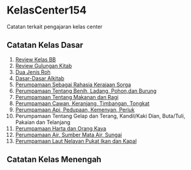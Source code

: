 # KelasCenter154
Catatan terkait pengajaran kelas center

## Catatan Kelas Dasar

1. [Review Kelas BB](https://github.com/setiadijoe/KelasCenter154/blob/main/Selasa%2029%20Agustus%202023.md)
2. [Review Gulungan Kitab](https://github.com/setiadijoe/KelasCenter154/blob/main/Review%20Gulungan%20Kitab%20Termeterai.md)
3. [Dua Jenis Roh](https://github.com/setiadijoe/KelasCenter154/blob/main/Dua%20Jenis%20Roh.md)
4. [Dasar-Dasar Alkitab](https://github.com/setiadijoe/KelasCenter154/blob/main/Dasar%20Dasar%20Alkitab.md)
5. [Perumpamaan Sebagai Rahasia Kerajaan Sorga](https://github.com/setiadijoe/KelasCenter154/blob/main/Perumpamaan%20Sebagai%20Rahasia%20Kerajaan%20Sorga.md)
6. [Perumpamaan Tentang Benih, Ladang, Pohon,dan Burung](https://github.com/setiadijoe/KelasCenter154/blob/main/Perumpamaan%20Tentang%20Benih%20Ladang%20Pohon%20Dan%20Burung.md)
7. [Perumpamaan Tentang Makanan dan Ragi](https://github.com/setiadijoe/KelasCenter154/blob/main/Perumpamaan%20Makanan%20dan%20Ragi.md)
8. [Perumpamaan Cawan, Keranjang, Timbangan, Tongkat](https://github.com/setiadijoe/KelasCenter154/blob/main/Perumpamaan%20Cawan%20Dan%20Keranjang%2C%20Timbangan%20dan%20Tongkat.md)
9. [Perumpamaan Api, Pedupaan, Kemenyan, Periuk](https://github.com/setiadijoe/KelasCenter154/blob/main/Perumpamaan%20Api%2C%20Pedupaan%2C%20Periuk%2C%20Kemenyan.md)
10. Perumpamaan Tentang Gelap dan Terang, Kandil/Kaki Dian, Buta/Tuli, Pakaian dan Telanjang
11. [Perumpamaan Harta dan Orang Kaya](https://github.com/setiadijoe/KelasCenter154/blob/main/Perumpamaan%20Harta%20dan%20Orang%20Kaya.md)
12. [Perumpamaan Air, Sumber Mata Air, Sungai](https://github.com/setiadijoe/KelasCenter154/blob/main/Perumpamaan%20Air%2C%20Sumber%20Mata%20Air%2C%20Sungai.md)
13. [Perumpamaan Laut Nelayan Pukat Ikan dan Kapal](https://github.com/setiadijoe/KelasCenter154/blob/main/Perumpamaan%20Laut%2C%20Nelayan%2C%20Pukat%2C%20Ikan%20dan%20Kapal.md)

## Catatan Kelas Menengah
